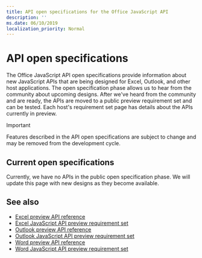 ```yaml
---
title: API open specifications for the Office JavaScript API
description: ''
ms.date: 06/10/2019
localization_priority: Normal
---
```


# API open specifications

The Office JavaScript API open specifications provide information about new JavaScript APIs that are being designed for Excel, Outlook, and other host applications. The open specification phase allows us to hear from the community about upcoming designs. After we've heard from the community and are ready, the APIs are moved to a public preview requirement set and can be tested. Each host's requirement set page has details about the APIs currently in preview.

> [!IMPORTANT]
> Features described in the API open specifications are subject to change and may be removed from the development cycle.

## Current open specifications

Currently, we have no APIs in the public open specification phase. We will update this page with new designs as they become available.

## See also

- [Excel preview API reference](/javascript/api/excel)
- [Excel JavaScript API preview requirement set](../requirement-sets/excel-api-requirement-sets.md#excel-javascript-preview-apis)
- [Outlook preview API reference](/javascript/api/outlook)
- [Outlook JavaScript API preview requirement set](..//objectmodel/preview-requirement-set/outlook-requirement-set-preview.md)
- [Word preview API reference](/javascript/api/word)
- [Word JavaScript API preview requirement set](../requirement-sets/word-api-requirement-sets.md#word-javascript-preview-apis)
